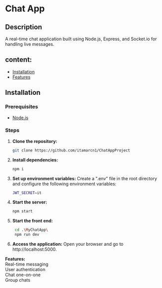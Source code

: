 # Chat App

## Description
A real-time chat application built using Node.js, Express, and Socket.io for handling live messages.

## content:
- [Installation](#installation)
- [Features](#features)

## Installation

### Prerequisites
- [Node.js](https://nodejs.org/en/download/)


### Steps
1. **Clone the repository:**
   ```bash
   git clone https://github.com/itamarcn1/ChatAppProject

2. **Install dependencies:**
   ```bash
   npm i

3. **Set up environment variables:**
    Create a ".env" file in the root directory and configure the following environment variables:
    ```bash
    JWT_SECRET=it

3. **Start the server:**
   ```bash
   npm start

4. **Start the front end:**
   ```bash
    cd .\MyChatApp\
    npm run dev
5. **Access the application:**
    Open your browser and go to http://localhost:5000.

**Features:** <br/>
Real-time messaging <br/>
User authentication <br/>
Chat one-on-one <br/>
Group chats <br/>
